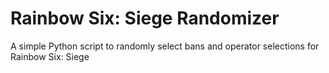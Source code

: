 # Rainbow Six: Siege Randomizer

A simple Python script to randomly select bans and operator selections for Rainbow Six: Siege

